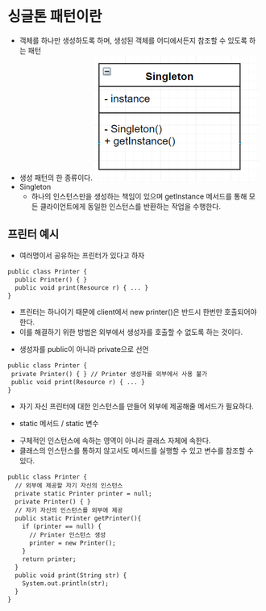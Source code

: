 싱글톤 패턴이란
======================================================
* 객체를 하나만 생성하도록 하며, 생성된 객체를 어디에서든지 참조할 수 있도록 하는 패턴
* 생성 패턴의 한 종류이다.
 ![싱글톤](../img/singleton.PNG)
* Singleton
  - 하나의 인스턴스만을 생성하는 책임이 있으며 getInstance 메서드를 통해 모든 클라이언트에게 동일한 인스턴스를 반환하는 작업을 수행한다.
  
프린터 예시
---------------------------------------------------
* 여러명이서 공유하는 프린터가 있다고 하자

~~~
public class Printer {
  public Printer() { }
  public void print(Resource r) { ... }
}

~~~

* 프린터는 하나이기 때문에 client에서 new printer()은 반드시 한번만 호출되어야 한다.
* 이를 해결하기 위한 방법은 외부에서 생성자를 호출할 수 없도록 하는 것이다.
 - 생성자를 public이 아니라 private으로 선언
 
 ~~~
 public class Printer {
  private Printer() { } // Printer 생성자를 외부에서 사용 불가
  public void print(Resource r) { ... }
}

 ~~~

* 자기 자신 프린터에 대한 인스턴스를 만들어 외부에 제공해줄 메서드가 필요하다.
 - static 메서드 / static 변수
  + 구체적인 인스턴스에 속하는 영역이 아니라 클래스 자체에 속한다.
  + 클래스의 인스턴스를 통하지 않고서도 메서드를 실행할 수 있고 변수를 참조할 수 있다.
  
~~~
public class Printer {
  // 외부에 제공할 자기 자신의 인스턴스
  private static Printer printer = null;
  private Printer() { }
  // 자기 자신의 인스턴스를 외부에 제공
  public static Printer getPrinter(){
    if (printer == null) {
      // Printer 인스턴스 생성
      printer = new Printer();
    }
    return printer;
  }
  public void print(String str) {
    System.out.println(str);
  }
}

~~~




























